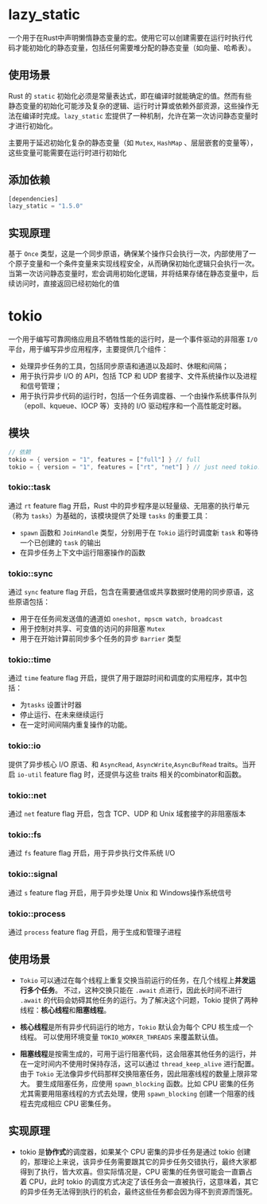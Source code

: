 # lazy_static

一个用于在Rust中声明懒惰静态变量的宏。使用它可以创建需要在运行时执行代码才能初始化的静态变量，包括任何需要堆分配的静态变量（如向量、哈希表）。

## 使用场景

Rust 的 `static` 初始化必须是常量表达式，即在编译时就能确定的值。然而有些静态变量的初始化可能涉及复杂的逻辑、运行时计算或依赖外部资源，这些操作无法在编译时完成。`lazy_static` 宏提供了一种机制，允许在第一次访问静态变量时才进行初始化。

主要用于延迟初始化复杂的静态变量（如 `Mutex`, `HashMap` 、层层嵌套的变量等），这些变量可能需要在运行时进行初始化

## 添加依赖

```rust
[dependencies]
lazy_static = "1.5.0"
```

## 实现原理

基于 `Once` 类型，这是一个同步原语，确保某个操作只会执行一次，内部使用了一个原子变量和一个条件变量来实现线程安全，从而确保初始化逻辑只会执行一次。当第一次访问静态变量时，宏会调用初始化逻辑，并将结果存储在静态变量中，后续访问时，直接返回已经初始化的值

# tokio

一个用于编写可靠网络应用且不牺牲性能的运行时，是一个事件驱动的非阻塞 `I/O` 平台，用于编写异步应用程序，主要提供几个组件：

- 处理异步任务的工具，包括同步原语和通道以及超时、休眠和间隔；
- 用于执行异步 I/O 的 API，包括 TCP 和 UDP 套接字、文件系统操作以及进程和信号管理；
- 用于执行异步代码的运行时，包括一个任务调度器、一个由操作系统事件队列（epoll、kqueue、IOCP 等）支持的 I/O 驱动程序和一个高性能定时器。

## 模块

```rust
// 依赖
tokio = { version = "1", features = ["full"] } // full
tokio = { version = "1", features = ["rt", "net"] } // just need tokio::spawn ang TcpStream
```

### tokio::task

通过 `rt` feature flag 开启，Rust 中的异步程序是以轻量级、无阻塞的执行单元（称为 `tasks`）为基础的，该模块提供了处理 `tasks` 的重要工具：

- `spawn` 函数和 `JoinHandle` 类型，分别用于在 `Tokio` 运行时调度新 `task` 和等待一个已创建的 `task` 的输出
- 在异步任务上下文中运行阻塞操作的函数

### tokio::sync

通过 `sync` feature flag 开启，包含在需要通信或共享数据时使用的同步原语，这些原语包括：

- 用于在任务间发送值的通道如 `oneshot, mpscm watch, broadcast`
- 用于控制对共享、可变值的访问的非阻塞 `Mutex`
- 用于在开始计算前同步多个任务的异步 `Barrier` 类型

### tokio::time

通过 `time` feature flag 开启，提供了用于跟踪时间和调度的实用程序，其中包括：

- 为`tasks` 设置计时器
- 停止运行、在未来继续运行
- 在一定时间间隔内重复操作的功能。

### tokio::io

提供了异步核心 I/O 原语、和 `AsyncRead`, `AsyncWrite`,`AsyncBufRead` traits。当开启 `io-util` feature flag 时，还提供与这些 traits 相关的combinator和函数。

### tokio::net

通过 `net` feature flag 开启，包含 TCP、UDP 和 Unix 域套接字的非阻塞版本

### tokio::fs

通过 `fs` feature flag 开启，用于异步执行文件系统 I/O

### tokio::signal

通过 `s` feature flag 开启，用于异步处理 Unix 和 Windows操作系统信号

### tokio::process

通过 `process` feature flag 开启，用于生成和管理子进程

## 使用场景

- `Tokio` 可以通过在每个线程上重复交换当前运行的任务，在几个线程上**并发运行多个任务**。 不过，这种交换只能在 `.await` 点进行，因此长时间不进行 `.await` 的代码会妨碍其他任务的运行。为了解决这个问题，Tokio 提供了两种线程：**核心线程**和**阻塞线程**。
- **核心线程**是所有异步代码运行的地方，`Tokio` 默认会为每个 CPU 核生成一个线程。 可以使用环境变量 `TOKIO_WORKER_THREADS` 来覆盖默认值。

- **阻塞线程**是按需生成的，可用于运行阻塞代码，这会阻塞其他任务的运行，并在一定时间内不使用时保持存活，这可以通过 `thread_keep_alive` 进行配置。 由于 `Tokio` 无法像异步代码那样交换阻塞任务，因此阻塞线程的数量上限非常大。 要生成阻塞任务，应使用 `spawn_blocking` 函数。比如 CPU 密集的任务尤其需要用阻塞线程的方式去处理，使用 `spawn_blocking` 创建一个阻塞的线程去完成相应 CPU 密集任务。

## 实现原理

- tokio 是**协作式**的调度器，如果某个 CPU 密集的异步任务是通过 tokio 创建的，那理论上来说，该异步任务需要跟其它的异步任务交错执行，最终大家都得到了执行，皆大欢喜。但实际情况是，CPU 密集的任务很可能会一直霸占着 CPU，此时 tokio 的调度方式决定了该任务会一直被执行，这意味着，其它的异步任务无法得到执行的机会，最终这些任务都会因为得不到资源而饿死。

